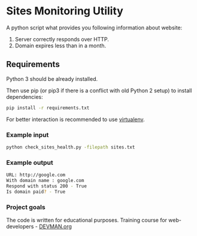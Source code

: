 # Sites Monitoring Utility
A python script what provides you following information about website:
1. Server correctly responds over HTTP.
2. Domain expires less than in a month.

## Requirements
Python 3 should be already installed.

Then use pip (or pip3 if there is a conflict with old Python 2 setup) to install dependencies:
```bash
pip install -r requirements.txt
```
For better interaction is recommended to use [virtualenv](https://github.com/pypa/virtualenv).

### Example input
```bash
python check_sites_health.py -filepath sites.txt
```

### Example output
```bash
URL: http://google.com
With domain name : google.com
Respond with status 200 - True
Is domain paid? - True
```

### Project goals
The code is written for educational purposes. Training course for web-developers - [DEVMAN.org](https://devman.org)